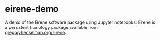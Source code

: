 # eirene-demo
A demo of the Eirene software package using Jupyter notebooks. Eirene is a persistent homology package available from [gregoryhenselman.org/eirene](http://gregoryhenselman.org/eirene/).



